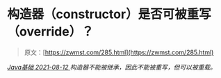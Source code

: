 <!--yml
category: 未分类
date: 0001-01-01 00:00:00
--->

# 构造器（constructor）是否可被重写（override）？

> 原文：[https://zwmst.com/285.html](https://zwmst.com/285.html)

   [ *Java基础* ](https://zwmst.com/java%e5%9f%ba%e7%a1%80)*[ <time datetime="2021-08-12T17:11:05+08:00"> 2021-08-12 </time> ](https://zwmst.com/285.html)  构造器不能被继承，因此不能被重写，但可以被重载。*